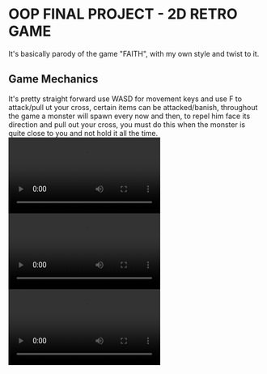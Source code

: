 # OOP FINAL PROJECT - 2D RETRO GAME
It's basically parody of the game "FAITH", with my own style and twist to it.

## Game Mechanics
It's pretty straight forward use WASD for movement keys and use F to attack/pull ut your cross, certain items can be attacked/banish, throughout the game a monster will spawn every now and then, to repel him face its direction and pull out your cross, you must do this when the monster is quite close to you and not hold it all the time.
![System](OOP-Final-Project/vid.mp4)
![System](vid2.mp4)
![System](vid3.mp4)
